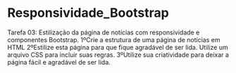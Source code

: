 # Responsividade_Bootstrap
Tarefa 03:  Estilização da página de notícias com responsividade e componentes Bootstrap.
  1ºCrie a estrutura de uma página de notícias em HTML
  2ºEstilize esta página para que fique agradável de ser lida. Utilize um arquivo CSS para incluir suas regras.
  3ºUtilize sua criatividade para deixar a página fácil e agradável de ser lida.

